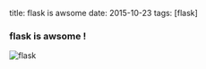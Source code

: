 title: flask is awsome
date: 2015-10-23
tags: [flask]

### flask is awsome !
![flask](http://7xj431.com1.z0.glb.clouddn.com/屏幕快照%202015-10-02%20下午9.01.42.png)
